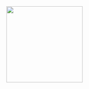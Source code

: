 <img src="https://64.media.tumblr.com/a09e83c6f57bd964feb417b2a6f53b1d/tumblr_okkhhed1KK1qza1qzo1_500.gif" height="200px" style="margin: auto;" />

